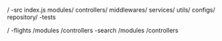 <!-- Role base configuration -->
/
    -src
       index.js
       modules/
       controllers/
       middlewares/
       services/
       utils/
       configs/
       repository/
    -tests 


<!-- feature base configuration -->
/ 
   -flights
    /modules
    /controllers
   -search
    /modules
    /controllers